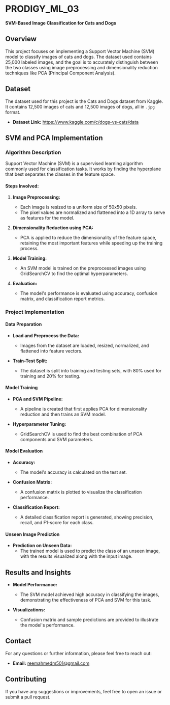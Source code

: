 # PRODIGY_ML_03  
**SVM-Based Image Classification for Cats and Dogs**

## Overview

This project focuses on implementing a Support Vector Machine (SVM) model to classify images of cats and dogs. The dataset used contains 25,000 labeled images, and the goal is to accurately distinguish between the two classes using image preprocessing and dimensionality reduction techniques like PCA (Principal Component Analysis).

## Dataset

The dataset used for this project is the Cats and Dogs dataset from Kaggle. It contains 12,500 images of cats and 12,500 images of dogs, all in `.jpg` format.

- **Dataset Link:** https://www.kaggle.com/c/dogs-vs-cats/data 

## SVM and PCA Implementation

### Algorithm Description

Support Vector Machine (SVM) is a supervised learning algorithm commonly used for classification tasks. It works by finding the hyperplane that best separates the classes in the feature space.

#### Steps Involved:

1. **Image Preprocessing:**
    - Each image is resized to a uniform size of 50x50 pixels.
    - The pixel values are normalized and flattened into a 1D array to serve as features for the model.

2. **Dimensionality Reduction using PCA:**
    - PCA is applied to reduce the dimensionality of the feature space, retaining the most important features while speeding up the training process.

3. **Model Training:**
    - An SVM model is trained on the preprocessed images using GridSearchCV to find the optimal hyperparameters.

4. **Evaluation:**
    - The model's performance is evaluated using accuracy, confusion matrix, and classification report metrics.

### Project Implementation

#### Data Preparation

- **Load and Preprocess the Data:**
    - Images from the dataset are loaded, resized, normalized, and flattened into feature vectors.
  
- **Train-Test Split:**
    - The dataset is split into training and testing sets, with 80% used for training and 20% for testing.

#### Model Training

- **PCA and SVM Pipeline:**
    - A pipeline is created that first applies PCA for dimensionality reduction and then trains an SVM model.
  
- **Hyperparameter Tuning:**
    - GridSearchCV is used to find the best combination of PCA components and SVM parameters.

#### Model Evaluation

- **Accuracy:**
    - The model's accuracy is calculated on the test set.

- **Confusion Matrix:**
    - A confusion matrix is plotted to visualize the classification performance.

- **Classification Report:**
    - A detailed classification report is generated, showing precision, recall, and F1-score for each class.

#### Unseen Image Prediction

- **Prediction on Unseen Data:**
    - The trained model is used to predict the class of an unseen image, with the results visualized along with the input image.

## Results and Insights

- **Model Performance:**
    - The SVM model achieved high accuracy in classifying the images, demonstrating the effectiveness of PCA and SVM for this task.

- **Visualizations:**
    - Confusion matrix and sample predictions are provided to illustrate the model's performance.

## Contact

For any questions or further information, please feel free to reach out:

- **Email:** reemahmedm501@gmail.com

## Contributing

If you have any suggestions or improvements, feel free to open an issue or submit a pull request.

